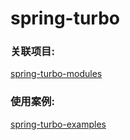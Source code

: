 # spring-turbo

### 关联项目:

[spring-turbo-modules](https://github.com/yingzhuo/spring-turbo-modules)

### 使用案例:

[spring-turbo-examples](https://github.com/yingzhuo/spring-turbo-examples)
